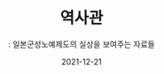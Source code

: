 ---
title: 역사관
subtitle: ": 일본군성노예제도의 실상을 보여주는 자료들"
date: 2021-12-21
summary: 일본군문서와 관련 자료의 전시를 통해 일본군성노예제 문제의 진상을 밝힌다. 일본군에 의해 조직적이고 체계적으로 이루어진 국가 범죄로서의 일본군성노예제도의 실체와 피해자들이 위안소에서 겪은 고통과 전후 상황 등을 살펴본다. 
weight: 1
image: https://wwm3.s3.ap-northeast-2.amazonaws.com/exhibition/ex-02/s0-item1.png
layout: view02
resources:
- name: item-01
  params:
    icon: photo
  src: https://wwm3.s3.ap-northeast-2.amazonaws.com/exhibition/ex-02/s0-item1.png
  description: Lorem, ipsum dolor sit amet consectetur adipisicing elit. Cumque praesentium nisi officiis maiores quia sapiente totam omnis vel sequi corporis ipsa incidunt reprehenderit recusandae maxime perspiciatis iste placeat architecto, mollitia delectus ut ab quibusdam. 
  target: /items/exhibition/exbition01/s0-item1
- name: item-02
  params:
    icon: photo
  src: https://wwm3.s3.ap-northeast-2.amazonaws.com/exhibition/ex-02/s0-item1.png
  description: Lorem, ipsum dolor sit amet consectetur adipisicing elit. Cumque praesentium nisi officiis maiores quia sapiente totam omnis vel sequi corporis ipsa incidunt reprehenderit recusandae maxime perspiciatis iste placeat architecto, mollitia delectus ut ab quibusdam.
  target: items/exhibition/exbition01/s1-item2
- name: item-03
  params:
    icon: photo
  src: https://wwm3.s3.ap-northeast-2.amazonaws.com/exhibition/ex-02/s0-item1.png
  description: Lorem, ipsum dolor sit amet consectetur adipisicing elit. Cumque praesentium nisi officiis maiores quia sapiente totam omnis vel sequi corporis ipsa incidunt reprehenderit recusandae maxime perspiciatis iste placeat architecto, mollitia delectus ut ab quibusdam. 
  target: /items/exhibition/exbition01/s2-item1
- name: item-04
  params:
    icon: photo
  src: https://wwm3.s3.ap-northeast-2.amazonaws.com/exhibition/ex-02/s0-item1.png
  description: Lorem, ipsum dolor sit amet consectetur adipisicing elit. Cumque praesentium nisi officiis maiores quia sapiente totam omnis vel sequi corporis ipsa incidunt reprehenderit recusandae maxime perspiciatis iste placeat architecto, mollitia delectus ut ab quibusdam. 
  target: /items/exhibition/exbition01/s3-item1     
---